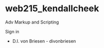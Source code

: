 # web215_kendallcheek
Adv Markup and Scripting

Sign in 

<ul>
  
  <li>D.I. von Briesen - divonbriesen</li>
 </ul>
